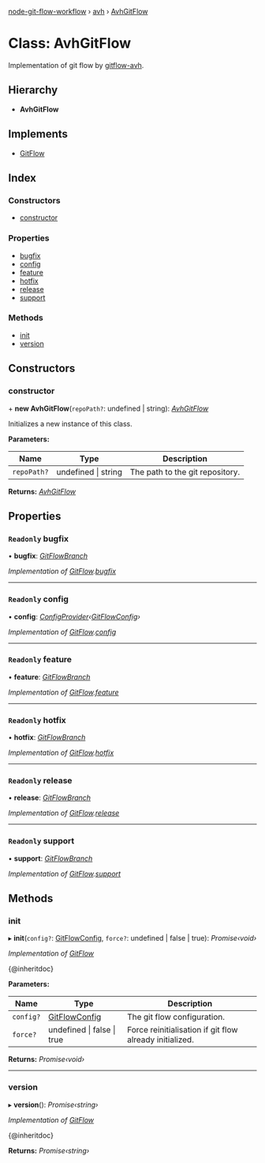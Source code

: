[node-git-flow-workflow](../README.md) › [avh](../modules/avh.md) › [AvhGitFlow](avh.avhgitflow.md)

# Class: AvhGitFlow

Implementation of git flow by [gitflow-avh](https://github.com/petervanderdoes/gitflow-avh).

## Hierarchy

* **AvhGitFlow**

## Implements

* [GitFlow](../interfaces/api.gitflow.md)

## Index

### Constructors

* [constructor](avh.avhgitflow.md#constructor)

### Properties

* [bugfix](avh.avhgitflow.md#readonly-bugfix)
* [config](avh.avhgitflow.md#readonly-config)
* [feature](avh.avhgitflow.md#readonly-feature)
* [hotfix](avh.avhgitflow.md#readonly-hotfix)
* [release](avh.avhgitflow.md#readonly-release)
* [support](avh.avhgitflow.md#readonly-support)

### Methods

* [init](avh.avhgitflow.md#init)
* [version](avh.avhgitflow.md#version)

## Constructors

###  constructor

\+ **new AvhGitFlow**(`repoPath?`: undefined | string): *[AvhGitFlow](avh.avhgitflow.md)*

Initializes a new instance of this class.

**Parameters:**

Name | Type | Description |
------ | ------ | ------ |
`repoPath?` | undefined &#124; string | The path to the git repository.  |

**Returns:** *[AvhGitFlow](avh.avhgitflow.md)*

## Properties

### `Readonly` bugfix

• **bugfix**: *[GitFlowBranch](../interfaces/api.gitflowbranch.md)*

*Implementation of [GitFlow](../interfaces/api.gitflow.md).[bugfix](../interfaces/api.gitflow.md#readonly-bugfix)*

___

### `Readonly` config

• **config**: *[ConfigProvider](../interfaces/api.configprovider.md)‹[GitFlowConfig](../interfaces/api.gitflowconfig.md)›*

*Implementation of [GitFlow](../interfaces/api.gitflow.md).[config](../interfaces/api.gitflow.md#readonly-config)*

___

### `Readonly` feature

• **feature**: *[GitFlowBranch](../interfaces/api.gitflowbranch.md)*

*Implementation of [GitFlow](../interfaces/api.gitflow.md).[feature](../interfaces/api.gitflow.md#readonly-feature)*

___

### `Readonly` hotfix

• **hotfix**: *[GitFlowBranch](../interfaces/api.gitflowbranch.md)*

*Implementation of [GitFlow](../interfaces/api.gitflow.md).[hotfix](../interfaces/api.gitflow.md#readonly-hotfix)*

___

### `Readonly` release

• **release**: *[GitFlowBranch](../interfaces/api.gitflowbranch.md)*

*Implementation of [GitFlow](../interfaces/api.gitflow.md).[release](../interfaces/api.gitflow.md#readonly-release)*

___

### `Readonly` support

• **support**: *[GitFlowBranch](../interfaces/api.gitflowbranch.md)*

*Implementation of [GitFlow](../interfaces/api.gitflow.md).[support](../interfaces/api.gitflow.md#readonly-support)*

## Methods

###  init

▸ **init**(`config?`: [GitFlowConfig](../interfaces/api.gitflowconfig.md), `force?`: undefined | false | true): *Promise‹void›*

*Implementation of [GitFlow](../interfaces/api.gitflow.md)*

{@inheritdoc}

**Parameters:**

Name | Type | Description |
------ | ------ | ------ |
`config?` | [GitFlowConfig](../interfaces/api.gitflowconfig.md) | The git flow configuration. |
`force?` | undefined &#124; false &#124; true | Force reinitialisation if git flow already initialized.  |

**Returns:** *Promise‹void›*

___

###  version

▸ **version**(): *Promise‹string›*

*Implementation of [GitFlow](../interfaces/api.gitflow.md)*

{@inheritdoc}

**Returns:** *Promise‹string›*
